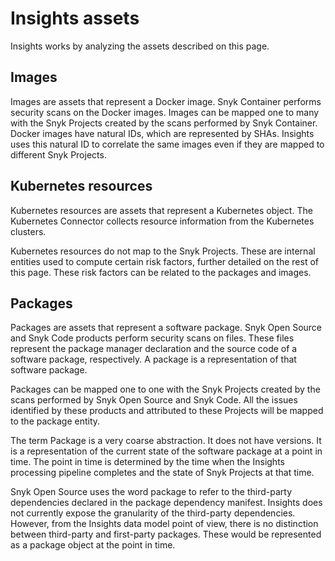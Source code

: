 # Insights assets

Insights works by analyzing the assets described on this page.

## Images

Images are assets that represent a Docker image. Snyk Container performs security scans on the Docker images. Images can be mapped one to many with the Snyk Projects created by the scans performed by Snyk Container. Docker images have natural IDs, which are represented by SHAs. Insights uses this natural ID to correlate the same images even if they are mapped to different Snyk Projects.

## Kubernetes resources

Kubernetes resources are assets that represent a Kubernetes object. The Kubernetes Connector collects resource information from the Kubernetes clusters.

Kubernetes resources do not map to the Snyk Projects. These are internal entities used to compute certain risk factors, further detailed on the rest of this page. These risk factors can be related to the packages and images.

## Packages

Packages are assets that represent a software package. Snyk Open Source and Snyk Code products perform security scans on files. These files represent the package manager declaration and the source code of a software package, respectively. A package is a representation of that software package.

Packages can be mapped one to one with the Snyk Projects created by the scans performed by Snyk Open Source and Snyk Code. All the issues identified by these products and attributed to these Projects will be mapped to the package entity.

The term Package is a very coarse abstraction. It does not have versions. It is a representation of the current state of the software package at a point in time. The point in time is determined by the time when the Insights processing pipeline completes and the state of Snyk Projects at that time.

Snyk Open Source uses the word package to refer to the third-party dependencies declared in the package dependency manifest. Insights does not currently expose the granularity of the third-party dependencies. However, from the Insights data model point of view, there is no distinction between third-party and first-party packages. These would be represented as a package object at the point in time.
